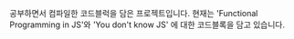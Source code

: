공부하면서 컴파일한 코드블럭을 담은 프로젝트입니다. 현재는 'Functional Programming in JS'와 'You don't know JS' 에 대한 코드블록을 담고 있습니다.
